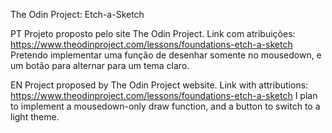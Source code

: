 The Odin Project: Etch-a-Sketch

PT
Projeto proposto pelo site The Odin Project.
Link com atribuições: https://www.theodinproject.com/lessons/foundations-etch-a-sketch
Pretendo implementar uma função de desenhar somente no mousedown, e um botão para alternar para um tema claro.

EN
Project proposed by The Odin Project website.
Link with attributions: https://www.theodinproject.com/lessons/foundations-etch-a-sketch
I plan to implement a mousedown-only draw function, and a button to switch to a light theme.
